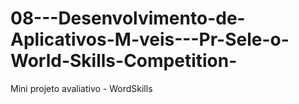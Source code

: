 # 08---Desenvolvimento-de-Aplicativos-M-veis---Pr-Sele-o-World-Skills-Competition-
Mini projeto avaliativo - WordSkills
